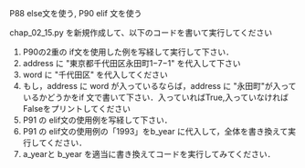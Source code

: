P88 else文を使う, P90 elif 文を使う

chap_02_15.py を新規作成して、以下のコードを書いて実行してください

1. P90の2重の if文を使用した例を写経して実行して下さい．
1. address に "東京都千代田区永田町1−7−1" を代入して下さい
1. word に "千代田区" を代入してください
1. もし，address に word が入っているならば，address に "永田町"が入っているかどうかをif 文で書いて下さい．入っていればTrue,入っていなければFalseをプリントしてください
1. P91 の elif文の使用例を写経して下さい．
1. P91 の elif文の使用例の「1993」をb_year に代入して，全体を書き換えて実行してください．
1. a_yearと b_year を適当に書き換えてコードを実行してみてください．



